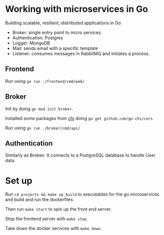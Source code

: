 # Working with microservices in Go

Building scalable, resilient, distributed applications in Go

- Broker: single entry point to micro services.
- Authentication: Postgres
- Logger: MongoDB
- Mail: sends email with a specific template
- Listener: consumes messages in RabbitMQ and initiates a process.

## Frontend

Run using `go run ./frontend/cmd/web/`

## Broker

Init by doing `go mod init broker`.

Installed some packages from [chi](https://github.com/go-chi/chi) doing `go get github.com/go-chi/cors`

Run using `go run ./broker/cmd/api/`

## Authentication

Similarly as Broken. It connects to a PostgreSQL database to handle User data.

# Set up

Run `cd projects && make up_build` to executables for the go microservices and build and run the dockerfiles.

Then run `make start` to spin up the front end server.

Stop the frontend server with `make stop`.

Take down the docker services with `make down`.
